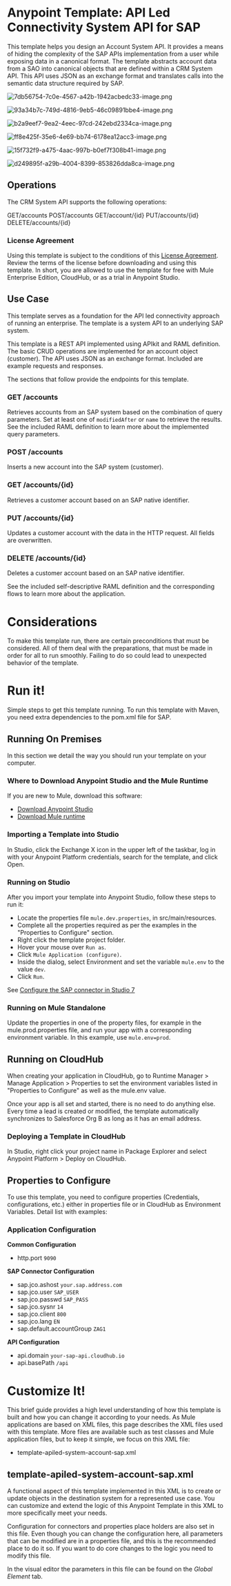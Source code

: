 
# Anypoint Template: API Led Connectivity System API for SAP

<!-- Header (start) -->

This template helps you design an Account System API. It provides a means of hiding the complexity of the SAP APIs implementation from a user while exposing data in a canonical format. The template abstracts account data from a SAO into canonical objects that are defined within a CRM System API. This API uses JSON as an exchange format and translates calls into the semantic data structure required by SAP.

![7db56754-7c0e-4567-a42b-1942acbedc33-image.png](https://exchange2-file-upload-service-kprod.s3.us-east-1.amazonaws.com:443/7db56754-7c0e-4567-a42b-1942acbedc33-image.png)

![93a34b7c-749d-4816-9eb5-46c09891bbe4-image.png](https://exchange2-file-upload-service-kprod.s3.us-east-1.amazonaws.com:443/93a34b7c-749d-4816-9eb5-46c09891bbe4-image.png)

![b2a9eef7-9ea2-4eec-97cd-242ebd2334ca-image.png](https://exchange2-file-upload-service-kprod.s3.us-east-1.amazonaws.com:443/b2a9eef7-9ea2-4eec-97cd-242ebd2334ca-image.png)

![ff8e425f-35e6-4e69-bb74-6178ea12acc3-image.png](https://exchange2-file-upload-service-kprod.s3.us-east-1.amazonaws.com:443/ff8e425f-35e6-4e69-bb74-6178ea12acc3-image.png)

![15f732f9-a475-4aac-997b-b0ef7f308b41-image.png](https://exchange2-file-upload-service-kprod.s3.us-east-1.amazonaws.com:443/15f732f9-a475-4aac-997b-b0ef7f308b41-image.png)

![d249895f-a29b-4004-8399-853826dda8ca-image.png](https://exchange2-file-upload-service-kprod.s3.us-east-1.amazonaws.com:443/d249895f-a29b-4004-8399-853826dda8ca-image.png)


## Operations

The CRM System API supports the following operations:

GET/accounts
POST/accounts
GET/account/{id}
PUT/accounts/{id}
DELETE/accounts/{id}

### License Agreement

Using this template is subject to the conditions of this <a href="https://github.com/mulesoft/template-sfdc2nets-opportunity-aggregation/blob/4.1/AnypointTemplateLicense.pdf">License Agreement</a>. Review the terms of the license before downloading and using this template. In short, you are allowed to use the template for free with Mule Enterprise Edition, CloudHub, or as a trial in Anypoint Studio.

## Use Case

<!-- Use Case (start) -->

This template serves as a foundation for the API led connectivity approach of running an enterprise.
The template is a system API to an underlying SAP system.

This template is a REST API implemented using APIkit and RAML definition. The basic CRUD operations are implemented for an account object (customer). The API uses JSON as an exchange format. Included are example requests and responses.

The sections that follow provide the endpoints for this template.

### GET /accounts

Retrieves accounts from an SAP system based on the combination of query parameters. Set at least one of `modifiedAfter` or `name` to retrieve the results. See the included RAML definition to learn more about the implemented query parameters.

### POST /accounts

Inserts a new account into the SAP system (customer).

### GET /accounts/{id}

Retrieves a customer account based on an SAP native identifier.

### PUT /accounts/{id}

Updates a customer account with the data in the HTTP request. All fields are overwritten.

### DELETE /accounts/{id}

Deletes a customer account based on an SAP native identifier.

See the included self-descriptive RAML definition and the corresponding flows to learn more about the application.

# Considerations

<!-- Default Considerations (start) -->

<!-- Default Considerations (end) -->

<!-- Considerations (start) -->

To make this template run, there are certain preconditions that must be considered. All of them deal with the preparations, that must be made in order for all to run smoothly. Failing to do so could lead to unexpected behavior of the template.


# Run it!

Simple steps to get this template running. To run this template with Maven, you need extra dependencies
to the pom.xml file for SAP.


## Running On Premises

In this section we detail the way you should run your template on your computer.

<!-- Running on premise (end) -->

### Where to Download Anypoint Studio and the Mule Runtime

If you are new to Mule, download this software:

- [Download Anypoint Studio](https://www.mulesoft.com/platform/studio)
- [Download Mule runtime](https://www.mulesoft.com/lp/dl/mule-esb-enterprise)


<!-- Where to download (end) -->

### Importing a Template into Studio

In Studio, click the Exchange X icon in the upper left of the taskbar, log in with your Anypoint Platform credentials, search for the template, and click Open.

<!-- Importing into Studio (end) -->

### Running on Studio

After you import your template into Anypoint Studio, follow these steps to run it:

- Locate the properties file `mule.dev.properties`, in src/main/resources.
- Complete all the properties required as per the examples in the "Properties to Configure" section.
- Right click the template project folder.
- Hover your mouse over `Run as`.
- Click `Mule Application (configure)`.
- Inside the dialog, select Environment and set the variable `mule.env` to the value `dev`.
- Click `Run`.

See [Configure the SAP connector in Studio 7](https://docs.mulesoft.com/connectors/sap/sap-connector#configure-in-studio)

<!-- Running on Studio (end) -->

### Running on Mule Standalone

Update the properties in one of the property files, for example in the mule.prod.properties file, and run your app with a corresponding environment variable. In this example, use `mule.env=prod`. 

## Running on CloudHub

When creating your application in CloudHub, go to Runtime Manager > Manage Application > Properties to set the environment variables listed in "Properties to Configure" as well as the mule.env value.

Once your app is all set and started, there is no need to do anything else. Every time a lead is created or modified, the template automatically synchronizes to Salesforce Org B as long as it has an email address.

### Deploying a Template in CloudHub

In Studio, right click your project name in Package Explorer and select Anypoint Platform > Deploy on CloudHub.

<!-- Deploying on Cloudhub (end) -->


## Properties to Configure

To use this template, you need to configure properties (Credentials, configurations, etc.) either in properties file or in CloudHub as Environment Variables. Detail list with examples:

### Application Configuration

**Common Configuration**

+ http.port `9090`

**SAP Connector Configuration**

+ sap.jco.ashost `your.sap.address.com`
+ sap.jco.user `SAP_USER`
+ sap.jco.passwd `SAP_PASS`
+ sap.jco.sysnr `14`
+ sap.jco.client `800`
+ sap.jco.lang `EN`
+ sap.default.accountGroup `ZAG1`

**API Configuration**

+ api.domain `your-sap-api.cloudhub.io`
+ api.basePath `/api`

# Customize It!

This brief guide provides a high level understanding of how this template is built and how you can change it according to your needs. As Mule applications are based on XML files, this page describes the XML files used with this template. More files are available such as test classes and Mule application files, but to keep it simple, we focus on this XML file:

* template-apiled-system-account-sap.xml

<!-- Customize it (end) -->

## template-apiled-system-account-sap.xml

A functional aspect of this template implemented in this XML is to create or update objects in the destination system for a represented use case. You can customize and extend the logic of this Anypoint Template in this XML to more specifically meet your needs.

Configuration for connectors and properties place holders are also set in this file. Even though you can change the configuration here, all parameters that can be modified are in a properties file, and this is the recommended place to do it so. If you want to do core changes to the logic you need to modify this file.

In the visual editor the parameters in this file can be found on the *Global Element* tab.

<!-- Config XML (start) -->
<!-- Config XML (end) -->
<!-- Default Config XML (start) -->
<!-- Default Business Logic XML (start) -->
<!-- Business Logic XML (start) -->
<!-- Business Logic XML (end) -->
<!-- Default Endpoints XML (start) -->
<!-- Endpoints XML (start) -->
<!-- Endpoints XML (end) -->
<!-- Default Error Handling XML (start) -->
<!-- Error Handling XML (start) -->
<!-- Error Handling XML (end) -->
<!-- Extras (start) -->
<!-- Extras (end) -->



